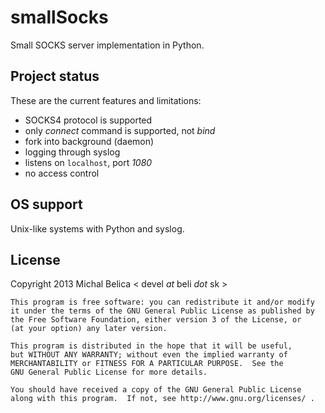 smallSocks
==========

Small SOCKS server implementation in Python.

Project status
--------------

These are the current features and limitations:

  * SOCKS4 protocol is supported
  * only *connect* command is supported, not *bind*
  * fork into background (daemon)
  * logging through syslog
  * listens on `localhost`, port *1080*
  * no access control

OS support
----------

Unix-like systems with Python and syslog.

License
-------

Copyright 2013 Michal Belica < devel *at* beli *dot* sk >

```
This program is free software: you can redistribute it and/or modify
it under the terms of the GNU General Public License as published by
the Free Software Foundation, either version 3 of the License, or
(at your option) any later version.

This program is distributed in the hope that it will be useful,
but WITHOUT ANY WARRANTY; without even the implied warranty of
MERCHANTABILITY or FITNESS FOR A PARTICULAR PURPOSE.  See the
GNU General Public License for more details.

You should have received a copy of the GNU General Public License
along with this program.  If not, see http://www.gnu.org/licenses/ .
```


